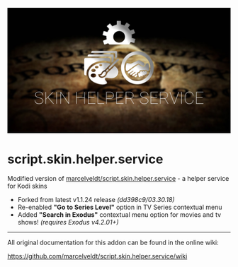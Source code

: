 ![icon](fanart.jpg) 

# script.skin.helper.service
Modified version of [marcelveldt/script.skin.helper.service](https://github.com/marcelveldt/script.skin.helper.service) - a helper service for Kodi skins  

* Forked from latest v1.1.24 release *(dd398c9/03.30.18)*
* Re-enabled **"Go to Series Level"** option in TV Series contextual menu
* Added **"Search in Exodus"** contextual menu option for movies and tv shows! *(requires Exodus v4.2.01+)*

________________________________________________________________________________________________________


All original documentation for this addon can be found in the online wiki:

https://github.com/marcelveldt/script.skin.helper.service/wiki
